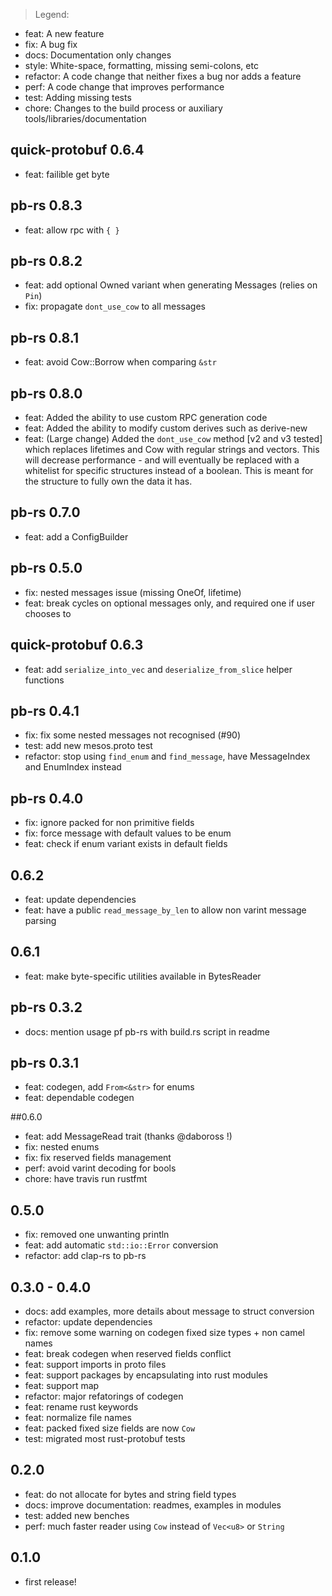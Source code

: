 > Legend:
  - feat: A new feature
  - fix: A bug fix
  - docs: Documentation only changes
  - style: White-space, formatting, missing semi-colons, etc
  - refactor: A code change that neither fixes a bug nor adds a feature
  - perf: A code change that improves performance
  - test: Adding missing tests
  - chore: Changes to the build process or auxiliary tools/libraries/documentation

## quick-protobuf 0.6.4
- feat: failible get byte

## pb-rs 0.8.3
- feat: allow rpc with `{ }`

## pb-rs 0.8.2
- feat: add optional Owned variant when generating Messages (relies on `Pin`)
- fix: propagate `dont_use_cow` to all messages

## pb-rs 0.8.1
- feat: avoid Cow::Borrow when comparing `&str`

## pb-rs 0.8.0
- feat: Added the ability to use custom RPC generation code
- feat: Added the ability to modify custom derives such as derive-new
- feat: (Large change) Added the `dont_use_cow` method [v2 and v3 tested] which replaces lifetimes 
and Cow with regular strings and vectors. This will decrease performance - and will 
eventually be replaced with a whitelist for specific structures instead of a boolean.
This is meant for the structure to fully own the data it has.

## pb-rs 0.7.0
- feat: add a ConfigBuilder

## pb-rs 0.5.0
- fix: nested messages issue (missing OneOf, lifetime)
- feat: break cycles on optional messages only, and required one if user chooses to

## quick-protobuf 0.6.3
- feat: add `serialize_into_vec` and `deserialize_from_slice` helper functions

## pb-rs 0.4.1
- fix: fix some nested messages not recognised (#90)
- test: add new mesos.proto test
- refactor: stop using `find_enum` and `find_message`, have MessageIndex and EnumIndex instead

## pb-rs 0.4.0
- fix: ignore packed for non primitive fields
- fix: force message with default values to be enum
- feat: check if enum variant exists in default fields

## 0.6.2
- feat: update dependencies
- feat: have a public `read_message_by_len` to allow non varint message parsing

## 0.6.1
- feat: make byte-specific utilities available in BytesReader

## pb-rs 0.3.2
- docs: mention usage pf pb-rs with build.rs script in readme

## pb-rs 0.3.1
- feat: codegen, add `From<&str>` for enums
- feat: dependable codegen

##0.6.0
- feat: add MessageRead trait (thanks @daboross !)
- fix: nested enums
- fix: fix reserved fields management
- perf: avoid varint decoding for bools
- chore: have travis run rustfmt

## 0.5.0
- fix: removed one unwanting println
- feat: add automatic `std::io::Error` conversion
- refactor:  add clap-rs to pb-rs

## 0.3.0 - 0.4.0
- docs: add examples, more details about message to struct conversion
- refactor: update dependencies
- fix: remove some warning on codegen fixed size types + non camel names
- feat: break codegen when reserved fields conflict
- feat: support imports in proto files
- feat: support packages by encapsulating into rust modules
- feat: support map
- refactor: major refatorings of codegen
- feat: rename rust keywords
- feat: normalize file names
- feat: packed fixed size fields are now `Cow`
- test: migrated most rust-protobuf tests

## 0.2.0
- feat: do not allocate for bytes and string field types
- docs: improve documentation: readmes, examples in modules
- test: added new benches
- perf: much faster reader using `Cow` instead of `Vec<u8>` or `String`

## 0.1.0
- first release!
